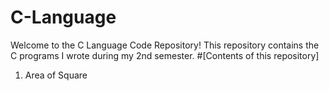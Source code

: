 # C-Language
Welcome to the C Language Code Repository!
This repository contains the C programs I wrote during my 2nd semester.
#[Contents of this repository]
1. Area of Square

 
